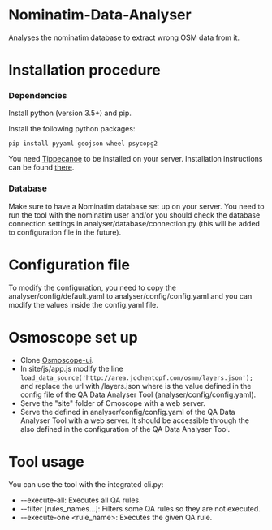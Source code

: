 # Nominatim-Data-Analyser

Analyses the nominatim database to extract wrong OSM data from it.

# Installation procedure

### Dependencies

Install python (version 3.5+) and pip.

Install the following python packages:

```
pip install pyyaml geojson wheel psycopg2
```

You need [Tippecanoe](https://github.com/mapbox/tippecanoe) to be installed on your server. Installation instructions can be found [there](https://github.com/mapbox/tippecanoe#installation).

### Database

Make sure to have a Nominatim database set up on your server.
You need to run the tool with the nominatim user and/or you should check the database connection settings in analyser/database/connection.py (this will be added to configuration file in the future).

# Configuration file

To modify the configuration, you need to copy the analyser/config/default.yaml to analyser/config/config.yaml and you can modify the values inside the config.yaml file.

# Osmoscope set up

* Clone [Osmoscope-ui](https://github.com/osmoscope/osmoscope-ui).
* In site/js/app.js modify the line ```load_data_source('http://area.jochentopf.com/osmm/layers.json');``` and replace the url with <WebPrefixPath>/layers.json where <WebPrefixPath> is the value defined in the config file of the QA Data Analyser Tool (analyser/config/config.yaml).
* Serve the "site" folder of Omoscope with a web server.
* Serve the <RulesFolderPath> defined in analyser/config/config.yaml of the QA Data Analyser Tool with a web server. It should be accessible through the <WebPrefixPath> also defined in the configuration of the QA Data Analyser Tool.
  
# Tool usage
  
You can use the tool with the integrated cli.py:
* --execute-all: Executes all QA rules.
* --filter [rules_names…]: Filters some QA rules so they are not executed.
* --execute-one <rule_name>: Executes the given QA rule.
